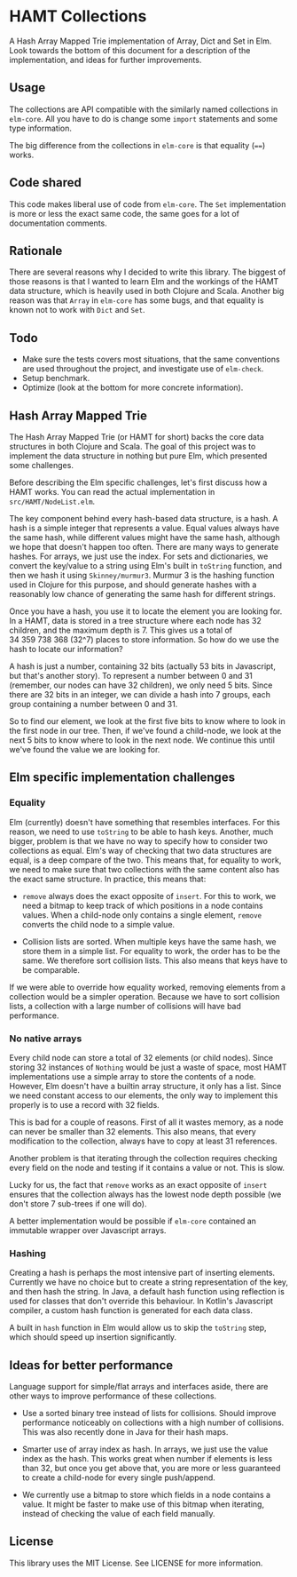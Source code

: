 # HAMT Collections

A Hash Array Mapped Trie implementation of Array, Dict and Set in Elm.
Look towards the bottom of this document for a description of the implementation,
and ideas for further improvements.

## Usage

The collections are API compatible with the similarly named collections in `elm-core`.
All you have to do is change some `import` statements and some type information.

The big difference from the collections in `elm-core` is that equality (`==`) works.

## Code shared

This code makes liberal use of code from `elm-core`. The `Set` implementation is more
or less the exact same code, the same goes for a lot of documentation comments.

## Rationale

There are several reasons why I decided to write this library. The biggest of those
reasons is that I wanted to learn Elm and the workings of the HAMT data structure,
which is heavily used in both Clojure and Scala. Another big reason was that `Array`
in `elm-core` has some bugs, and that equality is known not to work with `Dict` and
`Set`.

## Todo

* Make sure the tests covers most situations, that the same conventions are used
throughout the project, and investigate use of `elm-check`.
* Setup benchmark.
* Optimize (look at the bottom for more concrete information).

## Hash Array Mapped Trie

The Hash Array Mapped Trie (or HAMT for short) backs the core data structures in both
Clojure and Scala. The goal of this project was to implement the data structure in
nothing but pure Elm, which presented some challenges.

Before describing the Elm specific challenges, let's first discuss how a HAMT works.
You can read the actual implementation in `src/HAMT/NodeList.elm`.

The key component behind every hash-based data structure, is a hash. A hash is a simple
integer that represents a value. Equal values always have the same hash, while different
values might have the same hash, although we hope that doesn't happen too often. There
are many ways to generate hashes. For arrays, we just use the index. For sets and
dictionaries, we convert the key/value to a string using Elm's built in `toString` function,
and then we hash it using `Skinney/murmur3`. Murmur 3 is the hashing function used
in Clojure for this purpose, and should generate hashes with a reasonably low chance
of generating the same hash for different strings.

Once you have a hash, you use it to locate the element you are looking for. In a HAMT,
data is stored in a tree structure where each node has 32 children, and the maximum
depth is 7. This gives us a total of 34 359 738 368 (32^7) places to store information.
So how do we use the hash to locate our information?

A hash is just a number, containing 32 bits (actually 53 bits in Javascript, but that's
another story). To represent a number between 0 and 31 (remember, our
nodes can have 32 children), we only need 5 bits. Since there are 32 bits in an integer,
we can divide a hash into 7 groups, each group containing a number between 0 and 31.

So to find our element, we look at the first five bits to know where to look in the
first node in our tree. Then, if we've found a child-node, we look at the next 5 bits
to know where to look in the next node. We continue this until we've found the value
we are looking for.

## Elm specific implementation challenges

### Equality

Elm (currently) doesn't have something that resembles interfaces. For this reason, we
need to use `toString` to be able to hash keys. Another, much bigger, problem is that
we have no way to specify how to consider two collections as equal. Elm's way of checking
that two data structures are equal, is a deep compare of the two. This means that,
for equality to work, we need to make sure that two collections with the same content
also has the exact same structure. In practice, this means that:

* `remove` always does the exact opposite of `insert`. For this to work, we need a
bitmap to keep track of which positions in a node contains values. When a child-node
only contains a single element, `remove` converts the child node to a simple value.

* Collision lists are sorted. When multiple keys have the same hash, we store them
in a simple list. For equality to work, the order has to be the same. We therefore
sort collision lists. This also means that keys have to be comparable.

If we were able to override how equality worked, removing elements from a collection
would be a simpler operation. Because we have to sort collision lists, a collection
with a large number of collisions will have bad performance.

### No native arrays

Every child node can store a total of 32 elements (or child nodes). Since storing
32 instances of `Nothing` would be just a waste of space, most HAMT implementations
use a simple array to store the contents of a node. However, Elm doesn't have a
builtin array structure, it only has a list. Since we need constant access to our
elements, the only way to implement this properly is to use a record with 32 fields.

This is bad for a couple of reasons. First of all it wastes memory, as a node can never
be smaller than 32 elements. This also means, that every modification to the collection,
always have to copy at least 31 references.

Another problem is that iterating through the collection requires checking every field
on the node and testing if it contains a value or not. This is slow.

Lucky for us, the fact that `remove` works as an exact opposite of `insert` ensures
that the collection always has the lowest node depth possible (we don't store 7 sub-trees
if one will do).

A better implementation would be possible if `elm-core` contained an immutable wrapper
over Javascript arrays.

### Hashing

Creating a hash is perhaps the most intensive part of inserting elements. Currently we
have no choice but to create a string representation of the key, and then hash the string.
In Java, a default hash function using reflection is used for classes that don't override
this behaviour. In Kotlin's Javascript compiler, a custom hash function is generated for
each data class.

A built in `hash` function in Elm would allow us to skip the `toString` step, which
should speed up insertion significantly.

## Ideas for better performance

Language support for simple/flat arrays and interfaces aside, there are other ways to
improve performance of these collections.

* Use a sorted binary tree instead of lists for collisions. Should improve performance
noticeably on collections with a high number of collisions. This was also recently done
in Java for their hash maps.

* Smarter use of array index as hash. In arrays, we just use the value index as the hash.
This works great when number if elements is less than 32, but once you get above that,
you are more or less guaranteed to create a child-node for every single push/append.

* We currently use a bitmap to store which fields in a node contains a value. It might
be faster to make use of this bitmap when iterating, instead of checking the value of
each field manually.

## License

This library uses the MIT License. See LICENSE for more information.
